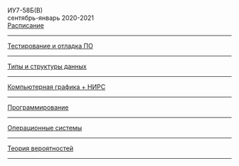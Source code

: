 ИУ7-58Б(В) \
сентябрь-январь 2020-2021 \
[Расписание](https://www.isot.bmstu.ru/a0x/documents/2edu/shedules/2020-2021/iu7-48-58-68-78-88-2.pdf)

____________________________________
[Тестирование и отладка ПО](testing_and_debugging.md)
____________________________________
[Типы и структуры данных](data_types_and_structures.md)
____________________________________
[Компьютерная графика + НИРС](computer_graphics.md)
____________________________________
[Программирование](cpp.md)
____________________________________
[Операционные системы](os.md)
____________________________________
[Теория вероятностей](tv.md)
____________________________________
